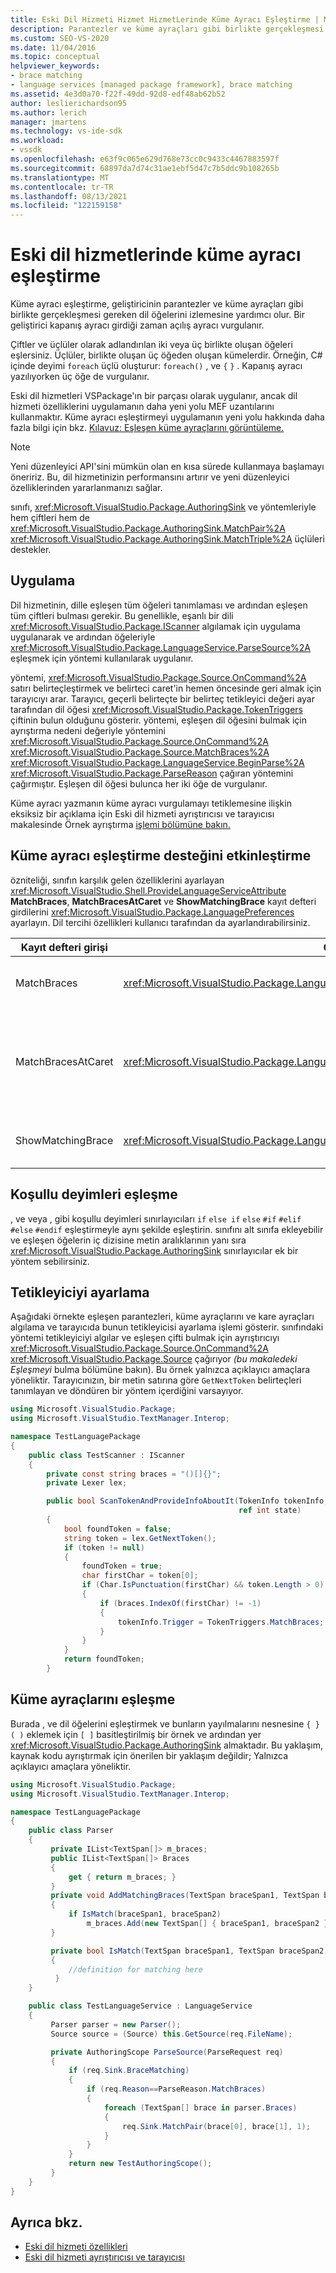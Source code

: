 ```yaml
---
title: Eski Dil Hizmeti Hizmet HizmetLerinde Küme Ayracı Eşleştirme | Microsoft Docs
description: Parantezler ve küme ayraçları gibi birlikte gerçekleşmesi gereken dil öğelerini izlemenizi yardımcı olan eski dil hizmetlerinde küme ayracı eşleştirme hakkında bilgi edinmek.
ms.custom: SEO-VS-2020
ms.date: 11/04/2016
ms.topic: conceptual
helpviewer_keywords:
- brace matching
- language services [managed package framework], brace matching
ms.assetid: 4e3d0a70-f22f-49dd-92d8-edf48ab62b52
author: leslierichardson95
ms.author: lerich
manager: jmartens
ms.technology: vs-ide-sdk
ms.workload:
- vssdk
ms.openlocfilehash: e63f9c065e629d768e73cc0c9433c4467883597f
ms.sourcegitcommit: 68897da7d74c31ae1ebf5d47c7b5ddc9b108265b
ms.translationtype: MT
ms.contentlocale: tr-TR
ms.lasthandoff: 08/13/2021
ms.locfileid: "122159158"
---
```

# <a name="brace-matching-in-a-legacy-language-service"></a>Eski dil hizmetlerinde küme ayracı eşleştirme
Küme ayracı eşleştirme, geliştiricinin parantezler ve küme ayraçları gibi birlikte gerçekleşmesi gereken dil öğelerini izlemesine yardımcı olur. Bir geliştirici kapanış ayracı girdiği zaman açılış ayracı vurgulanır.

 Çiftler ve üçlüler olarak adlandırılan iki veya üç birlikte oluşan öğeleri eşlersiniz. Üçlüler, birlikte oluşan üç öğeden oluşan kümelerdir. Örneğin, C# içinde deyimi `foreach` üçlü oluşturur: `foreach()` , ve `{` `}` . Kapanış ayracı yazılıyorken üç öğe de vurgulanır.

 Eski dil hizmetleri VSPackage'ın bir parçası olarak uygulanır, ancak dil hizmeti özelliklerini uygulamanın daha yeni yolu MEF uzantılarını kullanmaktır. Küme ayracı eşleştirmeyi uygulamanın yeni yolu hakkında daha fazla bilgi için bkz. [Kılavuz: Eşleşen küme ayraçlarını görüntüleme.](../../extensibility/walkthrough-displaying-matching-braces.md)

> [!NOTE]
> Yeni düzenleyici API'sini mümkün olan en kısa sürede kullanmaya başlamayı öneririz. Bu, dil hizmetinizin performansını artırır ve yeni düzenleyici özelliklerinden yararlanmanızı sağlar.

 sınıfı, <xref:Microsoft.VisualStudio.Package.AuthoringSink> ve yöntemleriyle hem çiftleri hem de <xref:Microsoft.VisualStudio.Package.AuthoringSink.MatchPair%2A> <xref:Microsoft.VisualStudio.Package.AuthoringSink.MatchTriple%2A> üçlüleri destekler.

## <a name="implementation"></a>Uygulama
 Dil hizmetinin, dille eşleşen tüm öğeleri tanımlaması ve ardından eşleşen tüm çiftleri bulması gerekir. Bu genellikle, eşanlı bir dili <xref:Microsoft.VisualStudio.Package.IScanner> algılamak için uygulama uygulanarak ve ardından öğeleriyle <xref:Microsoft.VisualStudio.Package.LanguageService.ParseSource%2A> eşleşmek için yöntemi kullanılarak uygulanır.

 yöntemi, <xref:Microsoft.VisualStudio.Package.Source.OnCommand%2A> satırı belirteçleştirmek ve belirteci caret'in hemen öncesinde geri almak için tarayıcıyı arar. Tarayıcı, geçerli belirteçte bir belirteç tetikleyici değeri ayar tarafından dil öğesi <xref:Microsoft.VisualStudio.Package.TokenTriggers> çiftinin bulun olduğunu gösterir. yöntemi, eşleşen dil öğesini bulmak için ayrıştırma nedeni değeriyle yöntemini <xref:Microsoft.VisualStudio.Package.Source.OnCommand%2A> <xref:Microsoft.VisualStudio.Package.Source.MatchBraces%2A> <xref:Microsoft.VisualStudio.Package.LanguageService.BeginParse%2A> <xref:Microsoft.VisualStudio.Package.ParseReason> çağıran yöntemini çağırmıştır. Eşleşen dil öğesi bulunca her iki öğe de vurgulanır.

 Küme ayracı yazmanın küme ayracı vurgulamayı  tetiklemesine ilişkin eksiksiz bir açıklama için Eski dil hizmeti ayrıştırıcısı ve tarayıcısı makalesinde Örnek ayrıştırma [işlemi bölümüne bakın.](../../extensibility/internals/legacy-language-service-parser-and-scanner.md)

## <a name="enable-support-for-brace-matching"></a>Küme ayracı eşleştirme desteğini etkinleştirme
 özniteliği, sınıfın karşılık gelen özelliklerini ayarlayan <xref:Microsoft.VisualStudio.Shell.ProvideLanguageServiceAttribute> **MatchBraces**, **MatchBracesAtCaret** ve **ShowMatchingBrace** kayıt defteri girdilerini <xref:Microsoft.VisualStudio.Package.LanguagePreferences> ayarlayın. Dil tercihi özellikleri kullanıcı tarafından da ayarlandırabilirsiniz.

|Kayıt defteri girişi|Özellik|Açıklama|
|--------------------|--------------|-----------------|
|MatchBraces|<xref:Microsoft.VisualStudio.Package.LanguagePreferences.EnableMatchBraces%2A>|Küme ayracı eşleştirmeyi sağlar.|
|MatchBracesAtCaret|<xref:Microsoft.VisualStudio.Package.LanguagePreferences.EnableMatchBracesAtCaret%2A>|Küme ayracı hareket etti olarak küme ayracı eşleştirmeyi sağlar.|
|ShowMatchingBrace|<xref:Microsoft.VisualStudio.Package.LanguagePreferences.EnableShowMatchingBrace%2A>|Eşleşen küme ayracı vurgular.|

## <a name="match-conditional-statements"></a>Koşullu deyimleri eşleşme
 , ve veya , gibi koşullu deyimleri sınırlayıcıları `if` `else if` `else` `#if` `#elif` `#else` `#endif` eşleştirmeyle aynı şekilde eşleştirin. sınıfını alt sınıfa ekleyebilir ve eşleşen öğelerin iç dizisine metin aralıklarının yanı sıra <xref:Microsoft.VisualStudio.Package.AuthoringSink> sınırlayıcılar ek bir yöntem sebilirsiniz.

## <a name="set-the-trigger"></a>Tetikleyiciyi ayarlama
 Aşağıdaki örnekte eşleşen parantezleri, küme ayraçlarını ve kare ayraçları algılama ve tarayıcıda bunun tetikleyicisi ayarlama işlemi gösterir. sınıfındaki yöntemi tetikleyiciyi algılar ve eşleşen çifti bulmak için ayrıştırıcıyı <xref:Microsoft.VisualStudio.Package.Source.OnCommand%2A> <xref:Microsoft.VisualStudio.Package.Source> çağırıyor *(bu makaledeki Eşleşmeyi* bulma bölümüne bakın). Bu örnek yalnızca açıklayıcı amaçlara yöneliktir. Tarayıcınızın, bir metin satırına göre `GetNextToken` belirteçleri tanımlayan ve döndüren bir yöntem içerdiğini varsayıyor.

```csharp
using Microsoft.VisualStudio.Package;
using Microsoft.VisualStudio.TextManager.Interop;

namespace TestLanguagePackage
{
    public class TestScanner : IScanner
    {
        private const string braces = "()[]{}";
        private Lexer lex;

        public bool ScanTokenAndProvideInfoAboutIt(TokenInfo tokenInfo,
                                                   ref int state)
        {
            bool foundToken = false;
            string token = lex.GetNextToken();
            if (token != null)
            {
                foundToken = true;
                char firstChar = token[0];
                if (Char.IsPunctuation(firstChar) && token.Length > 0)
                {
                    if (braces.IndexOf(firstChar) != -1)
                    {
                        tokenInfo.Trigger = TokenTriggers.MatchBraces;
                    }
                }
            }
            return foundToken;
        }
```

## <a name="match-the-braces"></a>Küme ayraçlarını eşleşme
 Burada , ve dil öğelerini eşleştirmek ve bunların yayılmalarını nesnesine `{ }` `( )` eklemek için `[ ]` basitleştirilmiş bir örnek ve ardından yer <xref:Microsoft.VisualStudio.Package.AuthoringSink> almaktadır. Bu yaklaşım, kaynak kodu ayrıştırmak için önerilen bir yaklaşım değildir; Yalnızca açıklayıcı amaçlara yöneliktir.

```csharp
using Microsoft.VisualStudio.Package;
using Microsoft.VisualStudio.TextManager.Interop;

namespace TestLanguagePackage
{
    public class Parser
    {
         private IList<TextSpan[]> m_braces;
         public IList<TextSpan[]> Braces
         {
             get { return m_braces; }
         }
         private void AddMatchingBraces(TextSpan braceSpan1, TextSpan braceSpan2)
         {
             if IsMatch(braceSpan1, braceSpan2)
                 m_braces.Add(new TextSpan[] { braceSpan1, braceSpan2 });
         }

         private bool IsMatch(TextSpan braceSpan1, TextSpan braceSpan2)
         {
             //definition for matching here
          }
    }

    public class TestLanguageService : LanguageService
    {
         Parser parser = new Parser();
         Source source = (Source) this.GetSource(req.FileName);

         private AuthoringScope ParseSource(ParseRequest req)
         {
             if (req.Sink.BraceMatching)
             {
                 if (req.Reason==ParseReason.MatchBraces)
                 {
                     foreach (TextSpan[] brace in parser.Braces)
                     {
                         req.Sink.MatchPair(brace[0], brace[1], 1);
                     }
                 }
             }
             return new TestAuthoringScope();
         }
    }
}
```

## <a name="see-also"></a>Ayrıca bkz.
- [Eski dil hizmeti özellikleri](../../extensibility/internals/legacy-language-service-features1.md)
- [Eski dil hizmeti ayrıştırıcısı ve tarayıcısı](../../extensibility/internals/legacy-language-service-parser-and-scanner.md)
